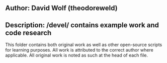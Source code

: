 ## Author: David Wolf (theodoreweld)
## Description: /devel/ contains example work and code research

This folder contains both original work as well as other open-source scripts for learning purposes.  All work is attributed to the correct author where applicable.  All original work is noted as such at the head of each file. 
